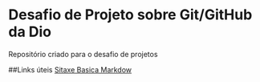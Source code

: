 # Desafio de Projeto sobre Git/GitHub da Dio
Repositório criado para o desafio de projetos

##Links úteis
[Sitaxe Basica Markdow](https://www.markdownguide.org/)
